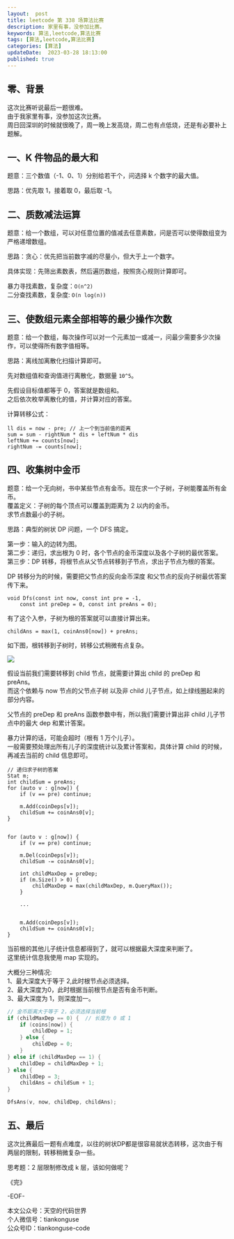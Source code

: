 ```yaml
---   
layout:  post  
title: leetcode 第 338 场算法比赛  
description: 家里有事，没参加比赛。          
keywords: 算法,leetcode,算法比赛  
tags: [算法,leetcode,算法比赛]    
categories: [算法]  
updateDate:  2023-03-28 18:13:00  
published: true  
---  
```



## 零、背景  


这次比赛听说最后一题很难。  
由于我家里有事，没参加这次比赛。  
周日回深圳的时候就很晚了，周一晚上发高烧，周二也有点低烧，还是有必要补上题解。  


## 一、K 件物品的最大和  


题意：三个数值（-1、0、1）分别给若干个，问选择 k 个数字的最大值。  


思路：优先取 1，接着取 0，最后取 -1。  


## 二、质数减法运算
  

题意：给一个数组，可以对任意位置的值减去任意素数，问是否可以使得数组变为严格递增数组。  


思路：贪心：优先把当前数字减的尽量小，但大于上一个数字。  


具体实现：先筛出素数表，然后遍历数组，按照贪心规则计算即可。  


暴力寻找素数，复杂度：`O(n^2)`  
二分查找素数，复杂度: `O(n log(n))` 


## 三、使数组元素全部相等的最少操作次数  


题意：给一个数组，每次操作可以对一个元素加一或减一，问最少需要多少次操作，可以使得所有数字值相等。  


思路：离线加离散化扫描计算即可。  


先对数组值和查询值进行离散化，数据量 `10^5`。  


先假设目标值都等于 0，答案就是数组和。  
之后依次枚举离散化的值，并计算对应的答案。  


计算转移公式：   


```
ll dis = now - pre; // 上一个到当前值的距离
sum = sum - rightNum * dis + leftNum * dis
leftNum += counts[now];
rightNum -= counts[now];
```


## 四、收集树中金币  

题意：给一个无向树，书中某些节点有金币。现在求一个子树，子树能覆盖所有金币。  
覆盖定义：子树的每个顶点可以覆盖到距离为 2 以内的金币。  
求节点数最小的子树。  


思路：典型的树状 DP 问题，一个 DFS 搞定。  


第一步：输入的边转为图。  
第二步：递归，求出根为 0 时，各个节点的金币深度以及各个子树的最优答案。  
第三步：DP 转移，将根节点从父节点转移到子节点，求出子节点为根的答案。  


DP 转移分为的时候，需要把父节点的反向金币深度 和父节点的反向子树最优答案传下来。  


```
void Dfs(const int now, const int pre = -1,
    const int preDep = 0, const int preAns = 0);
```


有了这个入参，子树为根的答案就可以直接计算出来。  


```
childAns = max(1, coinAns0[now]) + preAns;
```

如下图，根转移到子树时，转移公式稍微有点复杂。  


![](https://res2023.tiankonguse.com/images/2023/03/28/001.png)


假设当前我们需要转移到 child 节点，就需要计算出 child 的 preDep 和 preAns。  
而这个依赖与 now 节点的父节点子树 以及非 child 儿子节点，如上绿线圈起来的部分内容。  


父节点的 preDep 和 preAns 函数参数中有，所以我们需要计算出非 child 儿子节点中的最大 dep 和累计答案。  


暴力计算的话，可能会超时（根有 1 万个儿子）。  
一般需要预处理出所有儿子的深度统计以及累计答案和，具体计算 child 的时候，再减去当前的 child 信息即可。   


```
// 递归求子树的答案
Stat m;
int childSum = preAns;
for (auto v : g[now]) {
    if (v == pre) continue;

    m.Add(coinDeps[v]);
    childSum += coinAns0[v];
}


for (auto v : g[now]) {
    if (v == pre) continue;

    m.Del(coinDeps[v]);
    childSum -= coinAns0[v];

    int childMaxDep = preDep;
    if (m.Size() > 0) {
        childMaxDep = max(childMaxDep, m.QueryMax());
    }

    ...


    m.Add(coinDeps[v]);
    childSum += coinAns0[v];
}
```


当前根的其他儿子统计信息都得到了，就可以根据最大深度来判断了。  
这里统计信息我使用 map 实现的。  


大概分三种情况:  
1、最大深度大于等于 2,此时根节点必须选择。  
2、最大深度为0，此时根据当前根节点是否有金币判断。  
3、最大深度为 1，则深度加一。  


```cpp
// 金币距离大于等于 2，必须选择当前根
if (childMaxDep == 0) {  // 长度为 0 或 1
    if (coins[now]) {
        childDep = 1;
    } else {
        childDep = 0;
    }
} else if (childMaxDep == 1) {
    childDep = childMaxDep + 1;
} else {
    childDep = 3;
    childAns = childSum + 1;
}

DfsAns(v, now, childDep, childAns);
```


## 五、最后  


这次比赛最后一题有点难度，以往的树状DP都是很容易就状态转移，这次由于有两层的限制，转移稍微复杂一些。  


思考题：2 层限制修改成 k 层，该如何做呢？  





《完》  


-EOF-  



本文公众号：天空的代码世界  
个人微信号：tiankonguse  
公众号ID：tiankonguse-code  
  

